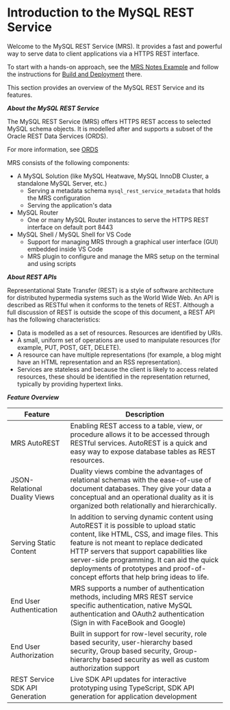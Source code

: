 <!-- Copyright (c) 2022, 2024, Oracle and/or its affiliates.

This program is free software; you can redistribute it and/or modify
it under the terms of the GNU General Public License, version 2.0,
as published by the Free Software Foundation.

This program is designed to work with certain software (including
but not limited to OpenSSL) that is licensed under separate terms, as
designated in a particular file or component or in included license
documentation.  The authors of MySQL hereby grant you an additional
permission to link the program and your derivative works with the
separately licensed software that they have either included with
the program or referenced in the documentation.

This program is distributed in the hope that it will be useful,  but
WITHOUT ANY WARRANTY; without even the implied warranty of
MERCHANTABILITY or FITNESS FOR A PARTICULAR PURPOSE.  See
the GNU General Public License, version 2.0, for more details.

You should have received a copy of the GNU General Public License
along with this program; if not, write to the Free Software Foundation, Inc.,
51 Franklin St, Fifth Floor, Boston, MA 02110-1301 USA -->

# Introduction to the MySQL REST Service

Welcome to the MySQL REST Service (MRS). It provides a fast and powerful way to serve data to client applications via a HTTPS REST interface.

To start with a hands-on approach, see the [MRS Notes Example](#mrs-notes-examples) and follow the instructions for [Build and Deployment](#build-and-deployment) there.

This section provides an overview of the MySQL REST Service and its features.

**_About the MySQL REST Service_**

The MySQL REST Service (MRS) offers HTTPS REST access to selected MySQL schema objects. It is modelled after and supports a subset of the Oracle REST Data Services (ORDS).

For more information, see [ORDS](https://docs.oracle.com/en/database/oracle/oracle-rest-data-services/22.2/orddg/introduction-to-Oracle-REST-Data-Services.html#GUID-A16BCCA2-8081-4062-A635-9F7C36FC394F/)

MRS consists of the following components:

- A MySQL Solution (like MySQL Heatwave, MySQL InnoDB Cluster, a standalone MySQL Server, etc.)
  - Serving a metadata schema `mysql_rest_service_metadata` that holds the MRS configuration
  - Serving the application's data
- MySQL Router
  - One or many MySQL Router instances to serve the HTTPS REST interface on default port 8443
- MySQL Shell / MySQL Shell for VS Code
  - Support for managing MRS through a graphical user interface (GUI) embedded inside VS Code
  - MRS plugin to configure and manage the MRS setup on the terminal and using scripts

**_About REST APIs_**

Representational State Transfer (REST) is a style of software architecture for distributed hypermedia systems such as the World Wide Web. An API is described as RESTful when it conforms to the tenets of REST. Although a full discussion of REST is outside the scope of this document, a REST API has the following characteristics:

- Data is modelled as a set of resources. Resources are identified by URIs.
- A small, uniform set of operations are used to manipulate resources (for example, PUT, POST, GET, DELETE).
- A resource can have multiple representations (for example, a blog might have an HTML representation and an RSS representation).
- Services are stateless and because the client is likely to access related resources, these should be identified in the representation returned, typically by providing hypertext links.

**_Feature Overview_**

| Feature | Description
| --- | ----- |
| MRS AutoREST | Enabling REST access to a table, view, or procedure allows it to be accessed through RESTful services. AutoREST is a quick and easy way to expose database tables as REST resources.|
| JSON-Relational Duality Views | Duality views combine the advantages of relational schemas with the ease-of-use of document databases. They give your data a conceptual and an operational duality as it is organized both relationally and hierarchically. |
| Serving Static Content | In addition to serving dynamic content using AutoREST it is possible to upload static content, like HTML, CSS, and image files. This feature is not meant to replace dedicated HTTP servers that support capabilities like server-side programming. It can aid the quick deployments of prototypes and proof-of-concept efforts that help bring ideas to life. |
| End User Authentication | MRS supports a number of authentication methods, including MRS REST service specific authentication, native MySQL authentication and OAuth2 authentication (Sign in with FaceBook and Google)
| End User Authorization | Built in support for row-level security, role based security, user-hierarchy based security, Group based security, Group-hierarchy based security as well as custom authorization support |
| REST Service SDK API Generation | Live SDK API updates for interactive prototyping using TypeScript, SDK API generation for application development |
